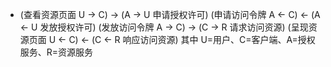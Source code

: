 - (查看资源页面 U → C) → (A → U 申请授权许可)
  (申请访问令牌 A ← C) ← (A ← U 发放授权许可)
  (发放访问令牌 A → C) → (C → R 请求访问资源)
  (呈现资源页面 U ← C) ← (C ← R 响应访问资源)
  其中 U=用户、C=客户端、A=授权服务、R=资源服务